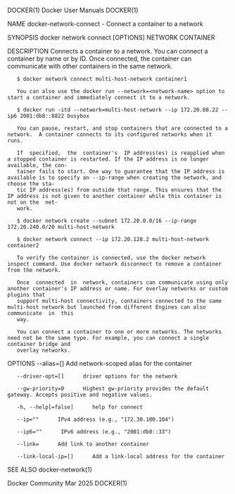 DOCKER(1)							      Docker User Manuals							     DOCKER(1)

NAME
       docker-network-connect - Connect a container to a network

SYNOPSIS
       docker network connect [OPTIONS] NETWORK CONTAINER

DESCRIPTION
       Connects a container to a network. You can connect a container by name or by ID. Once connected, the container can communicate with other containers in
       the same network.

       $ docker network connect multi-host-network container1

       You can also use the docker run --network=<network-name> option to start a container and immediately connect it to a network.

       $ docker run -itd --network=multi-host-network --ip 172.20.88.22 --ip6 2001:db8::8822 busybox

       You can pause, restart, and stop containers that are connected to a network.  A container connects to its configured networks when it runs.

       If  specified,  the  container's	 IP address(es) is reapplied when a stopped container is restarted. If the IP address is no longer available, the con‐
       tainer fails to start. One way to guarantee that the IP address is available is to specify an --ip-range when creating the network, and choose the sta‐
       tic IP address(es) from outside that range. This ensures that the IP address is not given to another container while this container is not on the  net‐
       work.

       $ docker network create --subnet 172.20.0.0/16 --ip-range 172.20.240.0/20 multi-host-network

       $ docker network connect --ip 172.20.128.2 multi-host-network container2

       To verify the container is connected, use the docker network inspect command. Use docker network disconnect to remove a container from the network.

       Once  connected	in  network, containers can communicate using only another container's IP address or name. For overlay networks or custom plugins that
       support multi-host connectivity, containers connected to the same multi-host network but launched from different Engines can also communicate  in  this
       way.

       You can connect a container to one or more networks. The networks need not be the same type. For example, you can connect a single container bridge and
       overlay networks.

OPTIONS
       --alias=[]      Add network-scoped alias for the container

       --driver-opt=[]	    driver options for the network

       --gw-priority=0	    Highest gw-priority provides the default gateway. Accepts positive and negative values.

       -h, --help[=false]      help for connect

       --ip=""	    IPv4 address (e.g., "172.30.100.104")

       --ip6=""	     IPv6 address (e.g., "2001:db8::33")

       --link=	    Add link to another container

       --link-local-ip=[]      Add a link-local address for the container

SEE ALSO
       docker-network(1)

Docker Community							   Mar 2025								     DOCKER(1)
